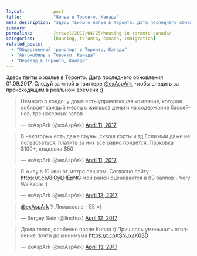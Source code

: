 ```yaml
---
layout:           post
title:            "Жилье в Торонто, Канада"
meta_description: "Здесь твиты о жилье в Торонто. Дата последнего обновления 01.09.2017. Следуй за мной в твиттере @exAspArk, чтобы следить за происходящим в реальном времени :)"
summary:
permalink:        /travel/2017/04/25/housing-in-toronto-canada/
categories:       [housing, toronto, canada, immigration]
related_posts:
  - "Общественный транспорт в Торонто, Канада"
  - "Автомобиль в Торонто, Канада"
  - "Переезд в Торонто, Канада"
---
```


Здесь твиты о жилье в Торонто. Дата последнего обновления 01.09.2017. Следуй за мной в твиттере [@exAspArk](https://twitter.com/exaspark), чтобы следить за происходящим в реальном времени :)

<script src="//platform.twitter.com/widgets.js" charset="utf-8"></script>

<blockquote class="twitter-tweet" data-lang="en" data-link-color="#0076df" data-align="center"><p lang="ru" dir="ltr">Немного о кондо: у дома есть управляющая компания, которая собирает каждый месяц с жильцов деньги на содержание бассейнов, тренажерных залов</p>&mdash; exAspArk (@exAspArk) <a href="https://twitter.com/exAspArk/status/851734317558575105">April 11, 2017</a></blockquote>
<blockquote class="twitter-tweet" data-lang="en" data-link-color="#0076df" data-align="center"><p lang="ru" dir="ltr">В некоторых есть даже сауны, сквош корты и тд Если ими даже не пользоваться, платить за них все равно придется. Парковка $100+, кладовка $50</p>&mdash; exAspArk (@exAspArk) <a href="https://twitter.com/exAspArk/status/851734592264564736">April 11, 2017</a></blockquote>
<blockquote class="twitter-tweet" data-lang="en" data-link-color="#0076df" data-align="center"><p lang="ru" dir="ltr">Я живу в 10 мин от метро пешком. Согласно сайту <a href="https://t.co/8iGyLHEpNG">https://t.co/8iGyLHEpNG</a> мой район оценивается в 89 баллов - Very Walkable :)</p>&mdash; exAspArk (@exAspArk) <a href="https://twitter.com/exAspArk/status/852040610307489792">April 12, 2017</a></blockquote>
<blockquote class="twitter-tweet" data-lang="en" data-link-color="#0076df" data-align="center" data-conversation="none"><p lang="ru" dir="ltr"><a href="https://twitter.com/exAspArk">@exAspArk</a> У Лимассола - 55 =)</p>&mdash; Sergey Sein (@linchus) <a href="https://twitter.com/linchus/status/852119848595464194">April 12, 2017</a></blockquote>
<blockquote class="twitter-tweet" data-lang="en" data-link-color="#0076df" data-align="center"><p lang="ru" dir="ltr">Дома тепло, особенно после Кипра :) Пришлось уменьшить отопление почти до минимума <a href="https://t.co/tSNJxaK0SD">https://t.co/tSNJxaK0SD</a></p>&mdash; exAspArk (@exAspArk) <a href="https://twitter.com/exAspArk/status/852670028059217921">April 13, 2017</a></blockquote>
